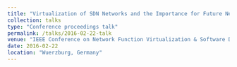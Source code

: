 ```yaml
---
title: "Virtualization of SDN Networks and the Importance for Future Networks"
collection: talks
type: "Conference proceedings talk"
permalink: /talks/2016-02-22-talk
venue: "IEEE Conference on Network Function Virtualization & Software Defined Networks"
date: 2016-02-22
location: "Wuerzburg, Germany"
---
```


